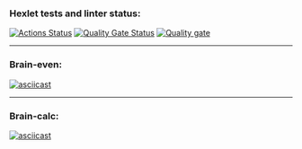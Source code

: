 ### Hexlet tests and linter status:
[![Actions Status](https://github.com/Kvazitropter/python-project-49/actions/workflows/hexlet-check.yml/badge.svg)](https://github.com/Kvazitropter/python-project-49/actions)
[![Quality Gate Status](https://sonarcloud.io/api/project_badges/measure?project=Kvazitropter_python-project-49&metric=alert_status)](https://sonarcloud.io/summary/new_code?id=Kvazitropter_python-project-49)
[![Quality gate](https://sonarcloud.io/api/project_badges/quality_gate?project=Kvazitropter_python-project-49)](https://sonarcloud.io/summary/new_code?id=Kvazitropter_python-project-49)

---

### Brain-even:
[![asciicast](https://asciinema.org/a/C9hZSyQ7LqLiWwD03zoB1TuES.svg)](https://asciinema.org/a/C9hZSyQ7LqLiWwD03zoB1TuES)

---

### Brain-calc:
[![asciicast](https://asciinema.org/a/BgoMpshP1keIb469Xy7axt9E5.svg)](https://asciinema.org/a/BgoMpshP1keIb469Xy7axt9E5)